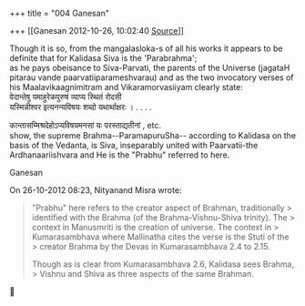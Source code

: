 +++
title = "004 Ganesan"

+++
[[Ganesan	2012-10-26, 10:02:40 [Source](https://groups.google.com/g/bvparishat/c/9SHaNwvK0ZY)]]



  
Though it is so, from the mangalasloka-s of all his works it appears to be definite that for Kalidasa Siva is the 'Parabrahma';  
as he pays obeisance to Siva-Parvati, the parents of the Universe (jagataH pitarau vande paarvatiiparameshvarau) and as the two invocatory verses of his Maalavikaagnimitram and Vikaramorvasiiyam clearly state:  
 वेदान्तेषु यमाहुरेकपुरुषं व्याप्य स्थितं रोदसी  
 यस्मिन्नीश्वर इत्यनन्यविषयः शब्दो यथार्थाक्षरः । . . . .  
  
 कान्तासम्मिश्रदेहोऽप्यविषयमनसां यः परस्ताद्यतीनां , etc.  
show, the supreme Brahma--ParamapuruSha-- according to Kalidasa on the basis of the Vedanta, is Siva, inseparably united with Paarvatii-the Ardhanaariishvara and He is the "Prabhu" referred to here.  
  
Ganesan  
  
  
  
On 26-10-2012 08:23, Nityanand Misra wrote:

>   
> "Prabhu" here refers to the creator aspect of Brahman, traditionally > identified with the Brahma (of the Brahma-Vishnu-Shiva trinity). The > context in Manusmriti is the creation of universe. The context in > Kumarasambhava where Mallinatha cites the verse is the Stuti of the > creator Brahma by the Devas in Kumarasambhava 2.4 to 2.15.  
>   
> Though as is clear from Kumarasambhava 2.6, Kalidasa sees Brahma, > Vishnu and Shiva as three aspects of the same Brahman.



